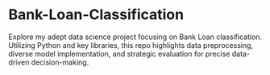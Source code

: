 # Bank-Loan-Classification
Explore my adept data science project focusing on Bank Loan classification. Utilizing Python and key libraries, this repo highlights data preprocessing, diverse model implementation, and strategic evaluation for precise data-driven decision-making.
